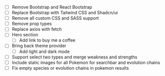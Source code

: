 - [ ] Remove Bootstrap and React Bootstrap
- [ ] Replace Bootstrap with Tailwind CSS and Shadcn/ui
- [ ] Remove all custom CSS and SASS support
- [ ] Remove prop types
- [ ] Replace axios with fetch
- [ ] Hero section
    - [ ] Add link to buy me a coffee
- [ ] Bring back theme provider
    - [ ] Add light and dark mode
- [ ] Support select two types and merge weakness and strengths
- [ ] Include static images for all Pokemon for searchbar and evolution chains
- [ ] Fix empty species or evolution chains in pokemon results